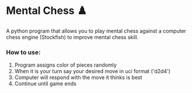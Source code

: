 # Mental Chess :chess_pawn:

A python program that allows you to play mental chess against a computer chess engine (Stockfish) to improve mental chess skill.

### How to use:
1. Program assigns color of pieces randomly
2. When it is your turn say your desired move in uci format ('d2d4')
3. Computer will respond with the move it thinks is best
4. Continue until game ends